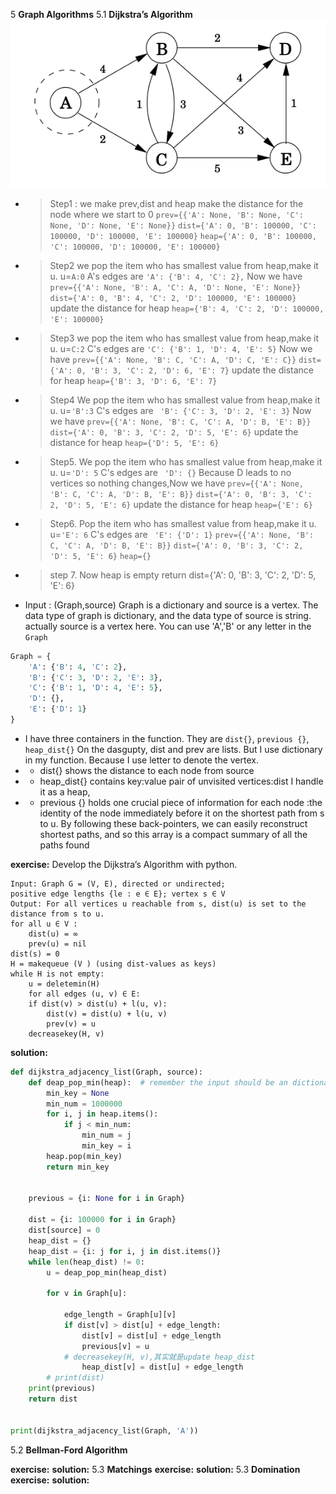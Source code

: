 5 **Graph Algorithms**
5.1 **Dijkstra’s Algorithm**
![output](/synthesis/image_for_symthesis/ga1.png)
- > Step1 : we make prev,dist and heap make the distance for the node where we start to 0
  > ```prev={{'A': None, 'B': None, 'C': None, 'D': None, 'E': None}}```
  > ```dist={'A': 0, 'B': 100000, 'C': 100000, 'D': 100000, 'E': 100000}```
  > ```heap={'A': 0, 'B': 100000, 'C': 100000, 'D': 100000, 'E': 100000}```
- > Step2 we pop the item who has smallest value from heap,make it u. u=```A:0```
  A's edges are ```'A': {'B': 4, 'C': 2},```
    Now we have
  > ```prev={{'A': None, 'B': A, 'C': A, 'D': None, 'E': None}}```
  > ```dist={'A': 0, 'B': 4, 'C': 2, 'D': 100000, 'E': 100000}```
    update the distance for heap
  > ```heap={'B': 4, 'C': 2, 'D': 100000, 'E': 100000}```
- > Step3 we pop the item who has smallest value from heap,make it u. u=```C:2``` 
  C's edges are ```'C': {'B': 1, 'D': 4, 'E': 5}```
    Now we have
  > ```prev={{'A': None, 'B': C, 'C': A, 'D': C, 'E': C}}```
  > ```dist={'A': 0, 'B': 3, 'C': 2, 'D': 6, 'E': 7}```
    update the distance for heap
  > ```heap={'B': 3, 'D': 6, 'E': 7}```

- > Step4 We pop the item who has smallest value from heap,make it u. u=```'B':3```
  C's edges are ``` 'B': {'C': 3, 'D': 2, 'E': 3}```
    Now we have
  > ```prev={{'A': None, 'B': C, 'C': A, 'D': B, 'E': B}}```
  > ```dist={'A': 0, 'B': 3, 'C': 2, 'D': 5, 'E': 6}```
    update the distance for heap
  > ```heap={'D': 5, 'E': 6}```

- > Step5. We pop the item who has smallest value from heap,make it u. u=```'D': 5```
  C's edges are ``` 'D': {}```
    Because D leads to no vertices so nothing changes,Now we have
  > ```prev={{'A': None, 'B': C, 'C': A, 'D': B, 'E': B}}```
  > ```dist={'A': 0, 'B': 3, 'C': 2, 'D': 5, 'E': 6}```
    update the distance for heap
  > ```heap={'E': 6}```

- > Step6.  Pop the item who has smallest value from heap,make it u. u=```'E': 6```
  C's edges are ``` 'E': {'D': 1}```
  > ```prev={{'A': None, 'B': C, 'C': A, 'D': B, 'E': B}}```
  > ```dist={'A': 0, 'B': 3, 'C': 2, 'D': 5, 'E': 6}```
  > ```heap={}```
- > step 7. Now heap is empty
  > return dist={'A': 0, 'B': 3, 'C': 2, 'D': 5, 'E': 6}


- Input : (Graph,source)
Graph is a  dictionary and source is a vertex. The data type of graph is dictionary, and the data type of source is string. actually source is a vertex here. You can use 'A','B' or any letter in the ```Graph```
```python
Graph = {
    'A': {'B': 4, 'C': 2}, 
    'B': {'C': 3, 'D': 2, 'E': 3}, 
    'C': {'B': 1, 'D': 4, 'E': 5}, 
    'D': {}, 
    'E': {'D': 1}
}
```
- I have three containers in the function. They are ```dist{}```, ```previous {}```, ```heap_dist{}``` On the dasgupty, dist and prev are lists. But I use dictionary in my function. Because I use letter to denote the vertex. 
- - dist{} shows the distance to each node from  source   
- - heap_dist{} contains key:value pair of unvisited vertices:dist I handle it as a heap, 
- - previous {} holds one crucial piece of information for each node :the identity of the node immediately before it on the shortest path from s to u. By following these back-pointers, we can easily reconstruct shortest paths, and so this array is a compact summary of all the paths found

**exercise:**
Develop the Dijkstra’s Algorithm with python.
``` 
Input: Graph G = (V, E), directed or undirected;
positive edge lengths {le : e ∈ E}; vertex s ∈ V
Output: For all vertices u reachable from s, dist(u) is set to the distance from s to u.
for all u ∈ V : 
    dist(u) = ∞
    prev(u) = nil 
dist(s) = 0
H = makequeue (V ) (using dist-values as keys) 
while H is not empty:
    u = deletemin(H)
    for all edges (u, v) ∈ E:
    if dist(v) > dist(u) + l(u, v): 
        dist(v) = dist(u) + l(u, v) 
        prev(v) = u 
    decreasekey(H, v)
```
**solution:**
```python
def dijkstra_adjacency_list(Graph, source):
    def deap_pop_min(heap):  # remember the input should be an dictionary
        min_key = None
        min_num = 1000000
        for i, j in heap.items():
            if j < min_num:
                min_num = j
                min_key = i
        heap.pop(min_key)
        return min_key


    previous = {i: None for i in Graph}

    dist = {i: 100000 for i in Graph}
    dist[source] = 0
    heap_dist = {}
    heap_dist = {i: j for i, j in dist.items()}
    while len(heap_dist) != 0:
        u = deap_pop_min(heap_dist)

        for v in Graph[u]:

            edge_length = Graph[u][v]
            if dist[v] > dist[u] + edge_length:
                dist[v] = dist[u] + edge_length
                previous[v] = u
            # decreasekey(H, v),其实就是update heap_dist
                heap_dist[v] = dist[u] + edge_length
        # print(dist)
    print(previous)
    return dist


print(dijkstra_adjacency_list(Graph, 'A'))
```
5.2 **Bellman-Ford Algorithm**

**exercise:**
<your write up goes here>
**solution:**
<your write up goes here>
5.3 **Matchings**
<your write up goes here>
**exercise:**
<your write up goes here>
**solution:**
<your write up goes here>
5.3 **Domination**
<your write up goes here>
**exercise:**
<your write up goes here>
**solution:**
<your write up goes here>